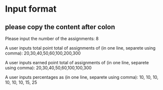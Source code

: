 # Input format 
## please copy the content after colon

Please input the number of the assignments: 8    

A user inputs total point total of assignments of (in one line, separete using comma):
20,30,40,50,60,100,200,300

A user inputs earned point total of assignments of (in one line, separete using comma):
20,30,40,50,60,100,100,300

A user inputs percentages as (in one line, separete using comma):
10, 10, 10, 10, 10, 10, 15, 25
